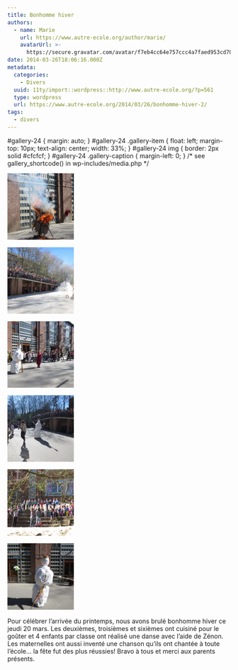 ```yaml
---
title: Bonhomme hiver
authors:
  - name: Marie
    url: https://www.autre-ecole.org/author/marie/
    avatarUrl: >-
      https://secure.gravatar.com/avatar/f7eb4cc64e757ccc4a7faed953cd7065?s=96&d=mm&r=g
date: 2014-03-26T18:06:16.000Z
metadata:
  categories:
    - Divers
  uuid: 11ty/import::wordpress::http://www.autre-ecole.org/?p=561
  type: wordpress
  url: https://www.autre-ecole.org/2014/03/26/bonhomme-hiver-2/
tags:
  - divers
---
```

#gallery-24 { margin: auto; } #gallery-24 .gallery-item { float: left; margin-top: 10px; text-align: center; width: 33%; } #gallery-24 img { border: 2px solid #cfcfcf; } #gallery-24 .gallery-caption { margin-left: 0; } /\* see gallery\_shortcode() in wp-includes/media.php \*/

[![](2014-03-20-15.54.38-150x150-Di9GZUb5Ark1.jpg)](https://www.autre-ecole.org/2014-03-20-15-54-38/)

[![](2014-03-20-15.52.23-150x150-zCJIauaPXCmf.jpg)](https://www.autre-ecole.org/2014-03-20-15-52-23/)

[![](2014-03-20-15.39.48-150x150-a0uy2geT9yMG.jpg)](https://www.autre-ecole.org/2014-03-20-15-39-48/)

  

[![](2014-03-20-15.40.10-150x150-FJxGlOHQM98h.jpg)](https://www.autre-ecole.org/2014-03-20-15-40-10/)

[![](2014-03-20-15.23.57-150x150-hd4wIiPNsBoM.jpg)](https://www.autre-ecole.org/2014-03-20-15-23-57/)

[![](2014-03-20-15.23.13-150x150-HTIdmQMIjJfc.jpg)](https://www.autre-ecole.org/2014-03-20-15-23-13/)

  

Pour célébrer l’arrivée du printemps, nous avons brulé bonhomme hiver ce jeudi 20 mars. Les deuxièmes, troisièmes et sixièmes ont cuisiné pour le goûter et 4 enfants par classe ont réalisé une danse avec l’aide de Zénon. Les maternelles ont aussi inventé une chanson qu’ils ont chantée à toute l’école… la fête fut des plus réussies! Bravo à tous et merci aux parents présents.